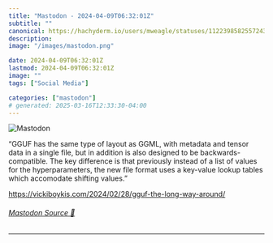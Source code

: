 ```yaml
---
title: "Mastodon - 2024-04-09T06:32:01Z"
subtitle: ""
canonical: https://hachyderm.io/users/mweagle/statuses/112239858255724330
description:
image: "/images/mastodon.png"

date: 2024-04-09T06:32:01Z
lastmod: 2024-04-09T06:32:01Z
image: ""
tags: ["Social Media"]

categories: ["mastodon"]
# generated: 2025-03-16T12:33:30-04:00
---
```

![Mastodon](/images/mastodon.png)

<p>“GGUF has the same type of layout as GGML, with metadata and tensor data in a single file, but in addition is also designed to be backwards-compatible. The key difference is that previously instead of a list of values for the hyperparameters, the new file format uses a key-value lookup tables which accomodate shifting values.”</p><p><a href="https://vickiboykis.com/2024/02/28/gguf-the-long-way-around/" target="_blank" rel="nofollow noopener noreferrer" translate="no"><span class="invisible">https://</span><span class="ellipsis">vickiboykis.com/2024/02/28/ggu</span><span class="invisible">f-the-long-way-around/</span></a></p>


###### [Mastodon Source 🐘](https://hachyderm.io/@mweagle/112239858255724330)

___
